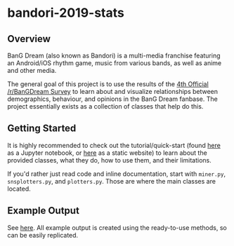 # bandori-2019-stats

## Overview

BanG Dream (also known as Bandori) is a multi-media franchise featuring an Android/iOS rhythm game, music from various bands, as well as anime and other media.

The general goal of this project is to use the results of the [4th Official /r/BanGDream Survey](https://www.reddit.com/r/BanGDream/comments/ej8ea3/4th_official_rbangdream_survey_results/) to learn about and visualize relationships between demographics, behaviour, and opinions in the BanG Dream fanbase. The project essentially exists as a collection of classes that help do this.

## Getting Started

It is highly recommended to check out the tutorial/quick-start (found [here](https://github.com/supreme-chocomint/bandori-2019-stats/blob/master/notebooks/tutorial.ipynb) as a Jupyter notebook, or [here](https://supreme-chocomint.github.io/bandori-2019-stats/) as a static website) to learn about the provided classes, what they do, how to use them, and their limitations.

If you'd rather just read code and inline documentation, start with `miner.py`, `snsplotters.py`, and `plotters.py`. Those are where the main classes are located.

## Example Output

See [here](https://github.com/supreme-chocomint/bandori-2019-stats/tree/master/output). All example output is created using the ready-to-use methods, so can be easily replicated.

